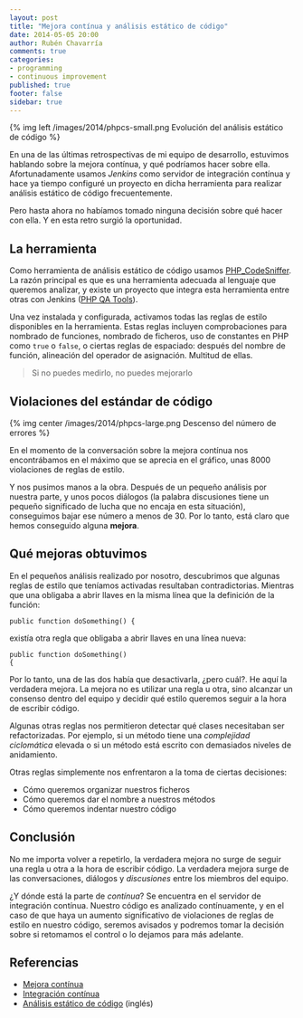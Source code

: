 ```yaml
---
layout: post
title: "Mejora contínua y análisis estático de código"
date: 2014-05-05 20:00
author: Rubén Chavarría
comments: true
categories: 
- programming
- continuous improvement
published: true
footer: false
sidebar: true
---
```


{% img left /images/2014/phpcs-small.png Evolución del análisis estático de código %}

En una de las últimas retrospectivas de mi equipo de desarrollo, estuvimos
hablando sobre la mejora contínua, y qué podríamos hacer sobre ella. Afortunadamente
usamos *Jenkins* como servidor de integración contínua y hace ya tiempo configuré
un proyecto en dicha herramienta para realizar análisis estático de código frecuentemente.

Pero hasta ahora no habíamos tomado ninguna decisión sobre qué hacer con ella. Y
en esta retro surgió la oportunidad. 

<!-- more -->

## La herramienta

Como herramienta de análisis estático de código usamos 
[PHP_CodeSniffer](https://github.com/squizlabs/PHP_CodeSniffer). La razón
principal es que es una herramienta adecuada al lenguaje que queremos analizar, y
existe un proyecto que integra esta herramienta entre otras con Jenkins
([PHP QA Tools](http://phpqatools.org)).

Una vez instalada y configurada, activamos todas las reglas de estilo disponibles
en la herramienta. Estas reglas incluyen comprobaciones para nombrado de funciones,
nombrado de ficheros, uso de constantes en PHP como `true` o `false`, o ciertas
reglas de espaciado: después del nombre de función, alineación del operador de
asignación. Multitud de ellas.

> Si no puedes medirlo, no puedes mejorarlo

## Violaciones del estándar de código

{% img center /images/2014/phpcs-large.png Descenso del número de errores %}

En el momento de la conversación sobre la mejora contínua nos encontrábamos en
el máximo que se aprecia en el gráfico, unas 8000 violaciones de reglas de 
estilo.

Y nos pusimos manos a la obra. Después de un pequeño análisis por nuestra parte,
y unos pocos diálogos (la palabra discusiones tiene un pequeño significado de
lucha que no encaja en esta situación), conseguimos bajar ese número a menos de
30. Por lo tanto, está claro que hemos conseguido alguna **mejora**.

## Qué mejoras obtuvimos

En el pequeños análisis realizado por nosotro, descubrimos que algunas reglas de
estilo que teníamos activadas resultaban contradictorias. Mientras que una
obligaba a abrir llaves en la misma línea que la definición de la función:

	public function doSomething() {

existía otra regla que obligaba a abrir llaves en una línea nueva:

	public function doSomething()
	{

Por lo tanto, una de las dos había que desactivarla, ¿pero cuál?. He aquí la 
verdadera mejora. La mejora no es utilizar una regla u otra, sino alcanzar un
consenso dentro del equipo y decidir qué estilo queremos seguir a la hora de
escribir código. 

Algunas otras reglas nos permitieron detectar qué clases necesitaban ser 
refactorizadas. Por ejemplo, si un método tiene una *complejidad ciclomática*
elevada o si un método está escrito con demasiados niveles de anidamiento.

Otras reglas simplemente nos enfrentaron a la toma de ciertas decisiones:

- Cómo queremos organizar nuestros ficheros
- Cómo queremos dar el nombre a nuestros métodos
- Cómo queremos indentar nuestro código

## Conclusión

No me importa volver a repetirlo, la verdadera mejora no surge de seguir una
regla u otra a la hora de escribir código. La verdadera mejora surge de las
conversaciones, diálogos y *discusiones* entre los miembros del equipo.

¿Y dónde está la parte de *contínua*? Se encuentra en el servidor de integración
contínua. Nuestro código es analizado contínuamente, y en el caso de que haya
un aumento significativo de violaciones de reglas de estilo en nuestro código,
seremos avisados y podremos tomar la decisión sobre si retomamos el control
o lo dejamos para más adelante.

## Referencias

- [Mejora contínua](https://es.wikipedia.org/wiki/Proceso_de_mejora_continua)
- [Integración contínua](https://es.wikipedia.org/wiki/Integraci%C3%B3n_continua)
- [Análisis estático de código](https://en.wikipedia.org/wiki/Static_code_analysis)
(inglés)